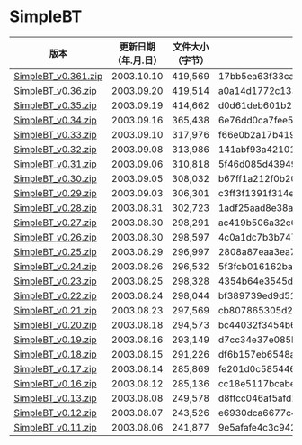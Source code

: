 # SimpleBT

| 版本 | 更新日期 （年.月.日） | 文件大小（字节） | MD5 | SHA256 |
| --- | --- | --- | --- |--- |
| [SimpleBT\_v0.361.zip](/SimpleBT/SimpleBT_v0.361.zip) | 2003.10.10 | 419,569 | 17bb5ea63f33ca8adbfd89482b3586ce | 2e30bd4fceab5094d40d86aee18ac30782ba93eb10c9b68819e42ac3c8c0baab |
| [SimpleBT\_v0.36.zip](/SimpleBT/SimpleBT_v0.36.zip) | 2003.09.20 | 419,514 | a0a14d1772c1335fc51ae0ad612a63d3 | a34b663fac9b329647b093a835411321bb85d7096e6474ba41797e6865145e42 |
| [SimpleBT\_v0.35.zip](/SimpleBT/SimpleBT_v0.35.zip) | 2003.09.19 | 414,662 | d0d61deb601b29746e90c47ac5c09077 | 47c513b649e96d09982abb23f8c7d843bbe7362d2a64fa6555cce3e983ccfbba |
| [SimpleBT\_v0.34.zip](/SimpleBT/SimpleBT_v0.34.zip) | 2003.09.16 | 365,438 | 6e76dd0ca7fee5bc9f56e4f09d39be27 | b5681618f461a4501840d20ee1a07b66c4ddf16faf3a90df65cd6e13c4868e13 |
| [SimpleBT\_v0.33.zip](/SimpleBT/SimpleBT_v0.33.zip) | 2003.09.10 | 317,976 | f66e0b2a17b41937e2668b7e7e00af27 | b7dbcd6de09b1fe49c53d95a57df3a949885173b901cde9dd77d93c6e6cb7475 |
| [SimpleBT\_v0.32.zip](/SimpleBT/SimpleBT_v0.32.zip) | 2003.09.08 | 313,986 | 141abf93a42101292b2088bc034cd3d8 | f4d9f53d3e363924f7e2f319f8b47a5fde484c24ebfb15ed04d5ef536980101b |
| [SimpleBT\_v0.31.zip](/SimpleBT/SimpleBT_v0.31.zip) | 2003.09.06 | 310,818 | 5f46d085d439491332db529cea5d3915 | aa776eccdaab0cb708ff656c8016917b35ca2ef82ec5d67a236b671231f9280f |
| [SimpleBT\_v0.30.zip](/SimpleBT/SimpleBT_v0.30.zip) | 2003.09.05 | 308,032 | b67ff1a212f0b20c7f6e1b2ed132cd9b | 909b553ceb1a84b4399e4606f9768f795007529d7e62957e6c0835f715bf2858 |
| [SimpleBT\_v0.29.zip](/SimpleBT/SimpleBT_v0.29.zip) | 2003.09.03 | 306,301 | c3ff3f1391f314ec479f7d22914e8752 | 5c16d488446598848953d270a45183191f3df585121056091bd0a5c7c5689dc9 |
| [SimpleBT\_v0.28.zip](/SimpleBT/SimpleBT_v0.28.zip) | 2003.08.31 | 302,723 | 1adf25aad8e38a79438c8a1bfd780d4b | b83c7e1f69662543725dbcc3ce3f364872e3c4c978dd1460629e435d558e55f3 |
| [SimpleBT\_v0.27.zip](/SimpleBT/SimpleBT_v0.27.zip) | 2003.08.30 | 298,291 | ac419b506a32c6db309d0c20c83fd6a8 | 013ae31b3dc08da23570bc3927b5377d0e4862376ce90ed0c895726f5a07becf |
| [SimpleBT\_v0.26.zip](/SimpleBT/SimpleBT_v0.26.zip) | 2003.08.30 | 298,597 | 4c0a1dc7b3b747512989a6531edb6eb8 | 2670c2557871b34c4a299c435fa7dbecbd4a42ee77bf29c3d8d8f10ff735b019 |
| [SimpleBT\_v0.25.zip](/SimpleBT/SimpleBT_v0.25.zip) | 2003.08.29 | 296,997 | 2808a87eaa3ea7c8ae9710536261e6be | 9ab2d20806de8a596dda7a7e4e408926041f67f7fb6e7d6335d38be44ea9310c |
| [SimpleBT\_v0.24.zip](/SimpleBT/SimpleBT_v0.24.zip) | 2003.08.26 | 296,532 | 5f3fcb016162baa08c81e29594cb4f7a | beb620f2ed6d48ad92dcdbe4427d955b37ad610ba0e065612e99b5c75893032f |
| [SimpleBT\_v0.23.zip](/SimpleBT/SimpleBT_v0.23.zip) | 2003.08.25 | 298,328 | 4354b64e3545d78704ff101bb07e36eb | 3b8e09e164a29ae7ff2c01519950565e8de8e78bd19c5813703860f746e5278c |
| [SimpleBT\_v0.22.zip](/SimpleBT/SimpleBT_v0.22.zip) | 2003.08.24 | 298,044 | bf389739ed9d5196badeb2c306684429 | d91b2c2d4399cca48692e066a7a247f6659b44f88596922c83608b7ea16f697b |
| [SimpleBT\_v0.21.zip](/SimpleBT/SimpleBT_v0.21.zip) | 2003.08.23 | 297,569 | cb807865305d28b06a66e4f7837af0bd | 7e2273fb903b01c478da090ebd2a686e134a56c37b63ea802b48d9f199369c4c |
| [SimpleBT\_v0.20.zip](/SimpleBT/SimpleBT_v0.20.zip) | 2003.08.18 | 294,573 | bc44032f3454b6acc172492c06f92213 | 30bd5fab6cdad5dce7f1ef77f41c035d23536a8143c8ccda8cd2800749617e0d |
| [SimpleBT\_v0.19.zip](/SimpleBT/SimpleBT_v0.19.zip) | 2003.08.16 | 293,149 | d7cc34e37e085b51b17b8106ee2371f4 | 7baf568dc2f44c6f62ea7ed4d4ee5c0d7d3c0f51fb7ab1a41c86d40d51fcafc0 |
| [SimpleBT\_v0.18.zip](/SimpleBT/SimpleBT_v0.18.zip) | 2003.08.15 | 291,226 | df6b157eb6548a5cd219da27e21e0250 | 099f86532f47e275ec1c6fd941092a6374528486c4549dd6926156f7d987a631 |
| [SimpleBT\_v0.17.zip](/SimpleBT/SimpleBT_v0.17.zip) | 2003.08.14 | 285,869 | fe201d0c58544679daa6a14ffc624a67 | 50be72f51279ac8f7d894464922ea266084580a04b0cb89a841fe04af90c338c |
| [SimpleBT\_v0.16.zip](/SimpleBT/SimpleBT_v0.16.zip) | 2003.08.12 | 285,136 | cc18e5117bcabe493af24453084652c2 | b2dceb95afbb9dc5b2afbbbddfe2467ef584e4c8fb3133db2fdb15462a01d0ec |
| [SimpleBT\_v0.13.zip](/SimpleBT/SimpleBT_v0.13.zip) | 2003.08.08 | 249,578 | d8ffcc046af5afd1fe636981239a2f00 | a1f842f80948ad3d1adf19972bf03a021eaa3b7454612783c0e19e51862b6358 |
| [SimpleBT\_v0.12.zip](/SimpleBT/SimpleBT_v0.12.zip) | 2003.08.07 | 243,526 | e6930dca6677c4056fbaae9214ea2bc2 | bcb09c3eef270712603031c7d8e8eeed5c95c7b3db86ec66111ec512304818b2 |
| [SimpleBT\_v0.11.zip](/SimpleBT/SimpleBT_v0.11.zip) | 2003.08.06 | 241,877 | 9e5afafe4c3c942967a50d887b61ef75 | d62c5a4f88cbd35a4937d8f684e261617dce59f65c302e8c83a2ed9cebb3eca1 |

